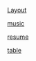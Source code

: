 [Layout](https://visionary-fenglisu-abdc2f.netlify.app/)

[music](https://gregarious-snickerdoodle-dd54af.netlify.app/)

[resume](https://enchanting-puppy-8b7417.netlify.app/)

[table](https://rococo-syrniki-083a60.netlify.app/)